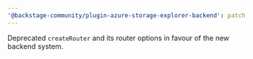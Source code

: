 ```yaml
---
'@backstage-community/plugin-azure-storage-explorer-backend': patch
---
```


Deprecated `createRouter` and its router options in favour of the new backend system.
